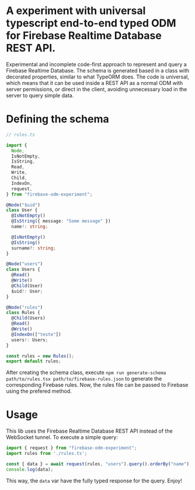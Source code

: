 # A experiment with universal typescript end-to-end typed ODM for Firebase Realtime Database REST API.

Experimental and incomplete code-first approach to represent and query a Firebase Realtime Database. The schema is generated based in a class with decorated properties, similar to what TypeORM does. The code is universal, which means that it can be used inside a REST API as a normal ODM with server permissions, or direct in the client, avoiding unnecessary load in the server to query simple data.

# Defining the schema

```typescript
// rules.ts

import {
  Node,
  IsNotEmpty,
  IsString,
  Read,
  Write,
  Child,
  IndexOn,
  request,
} from "firebase-odm-experiment";

@Node("$uid")
class User {
  @IsNotEmpty()
  @IsString({ message: "Some message" })
  name!: string;

  @IsNotEmpty()
  @IsString()
  surname?: string;
}

@Node("users")
class Users {
  @Read()
  @Write()
  @Child(User)
  $uid!: User;
}

@Node("rules")
class Rules {
  @Child(Users)
  @Read()
  @Write()
  @IndexOn(["teste"])
  users!: Users;
}

const rules = new Rules();
export default rules;
```

After creating the schema class, execute ```npm run generate-schema path/to/rules.tsx path/to/firebase-rules.json``` to generate the corresponding Firebase rules. Now, the rules file can be passed to Firebase using the prefered method.

# Usage

This lib uses the Firebase Realtime Database REST API instead of the WebSocket tunnel. To execute a simple query:

```typescript
import { request } from "firebase-odm-experiment";
import rules from './rules.ts';

const { data } = await request(rules, "users").query().orderBy("name").get();
console.log(data);
```

This way, the ```data``` var have the fully typed response for the query. Enjoy!
